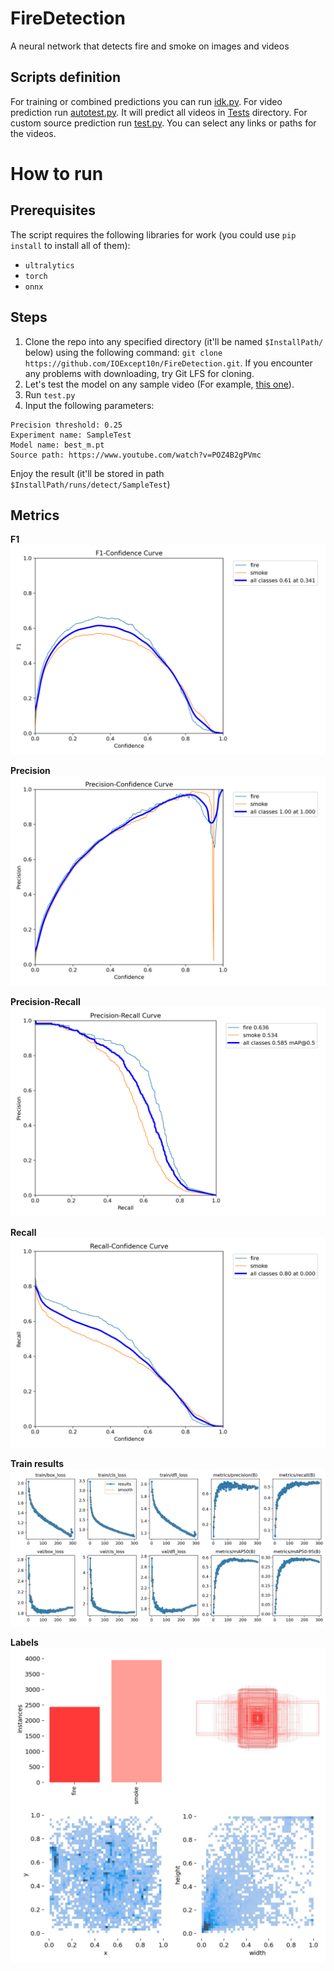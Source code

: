 # FireDetection
A neural network that detects fire and smoke on images and videos

## Scripts definition
For training or combined predictions you can run [idk.py](idk.py).
For video prediction run [autotest.py](autotest.py). It will predict all videos in [Tests](Tests/) directory.
For custom source prediction run [test.py](test.py). You can select any links or paths for the videos.

# How to run
## Prerequisites
The script requires the following libraries for work (you could use `pip install` to install all of them):
* `ultralytics`
* `torch`
* `onnx`

## Steps
1. Clone the repo into any specified directory (it'll be named `$InstallPath/` below) using the following command: `git clone https://github.com/IOExcept10n/FireDetection.git`. If you encounter any problems with downloading, try Git LFS for cloning.
2. Let's test the model on any sample video (For example, [this one](https://www.youtube.com/watch?v=POZ4B2gPVmc)).
4. Run `test.py`
5. Input the following parameters:
```
Precision threshold: 0.25
Experiment name: SampleTest
Model name: best_m.pt
Source path: https://www.youtube.com/watch?v=POZ4B2gPVmc
```
Enjoy the result (it'll be stored in path `$InstallPath/runs/detect/SampleTest`)

## Metrics
**F1**
![F1 curves](Resources/F1_curve.png) </br>

**Precision**
![P curve](Resources/P_curve.png) </br>

**Precision-Recall**
![PR curve](Resources/PR_curve.png) </br>

**Recall**
![R curve](Resources/R_curve.png) </br>

**Train results**
![Results](Resources/results.png) </br>

**Labels**
![Labels](Resources/labels.jpg) </br>
